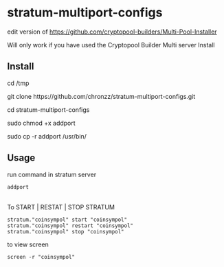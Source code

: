 # stratum-multiport-configs

edit version of https://github.com/cryptopool-builders/Multi-Pool-Installer


Will only work if you have used the Cryptopool Builder Multi server Install

<div><h2>Install</h2></div>
<p>cd /tmp</p>
<p>git clone https://github.com/chronzz/stratum-multiport-configs.git</p>
<p>cd stratum-multiport-configs</p>
<p>sudo chmod +x addport</p>
<p>sudo cp -r addport /usr/bin/</p>

<div><h2>Usage</h2></div>
<p>run command in stratum server</p>
<code>addport</code>
<br><br>
<p>To START | RESTAT | STOP STRATUM</p>
<code>stratum."coinsympol" start "coinsympol"</code><br>
<code>stratum."coinsympol" restart "coinsympol"</code><br>
<code>stratum."coinsympol" stop "coinsympol"</code><br>
<p>to view screen</p>
<code>screen -r "coinsympol"</code>
